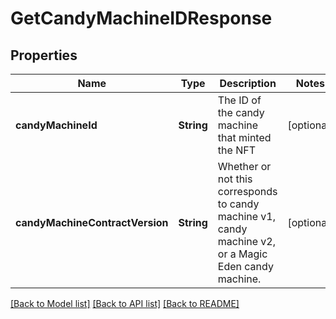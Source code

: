 # GetCandyMachineIDResponse

## Properties
Name | Type | Description | Notes
------------ | ------------- | ------------- | -------------
**candyMachineId** | **String** | The ID of the candy machine that minted the NFT | [optional] 
**candyMachineContractVersion** | **String** | Whether or not this corresponds to candy machine v1, candy machine v2, or a Magic Eden candy machine. | [optional] 

[[Back to Model list]](../README.md#documentation-for-models) [[Back to API list]](../README.md#documentation-for-api-endpoints) [[Back to README]](../README.md)


